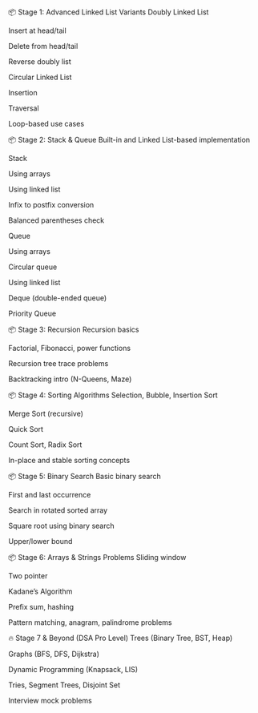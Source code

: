 📦 Stage 1: Advanced Linked List Variants
Doubly Linked List

Insert at head/tail

Delete from head/tail

Reverse doubly list

Circular Linked List

Insertion

Traversal

Loop-based use cases

📦 Stage 2: Stack & Queue
Built-in and Linked List-based implementation

Stack

Using arrays

Using linked list

Infix to postfix conversion

Balanced parentheses check

Queue

Using arrays

Circular queue

Using linked list

Deque (double-ended queue)

Priority Queue

📦 Stage 3: Recursion
Recursion basics

Factorial, Fibonacci, power functions

Recursion tree trace problems

Backtracking intro (N-Queens, Maze)

📦 Stage 4: Sorting Algorithms
Selection, Bubble, Insertion Sort

Merge Sort (recursive)

Quick Sort

Count Sort, Radix Sort

In-place and stable sorting concepts

📦 Stage 5: Binary Search
Basic binary search

First and last occurrence

Search in rotated sorted array

Square root using binary search

Upper/lower bound

📦 Stage 6: Arrays & Strings Problems
Sliding window

Two pointer

Kadane’s Algorithm

Prefix sum, hashing

Pattern matching, anagram, palindrome problems

🔥 Stage 7 & Beyond (DSA Pro Level)
Trees (Binary Tree, BST, Heap)

Graphs (BFS, DFS, Dijkstra)

Dynamic Programming (Knapsack, LIS)

Tries, Segment Trees, Disjoint Set

Interview mock problems